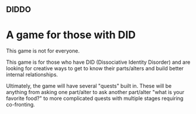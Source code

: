 ## DIDDO
# A game for those with DID

This game is not for everyone.

This game is for those who have DID (Dissociative Identity Disorder) and are looking for creative ways to get to know their parts/alters and build better internal relationships. 

Ultimately, the game will have several "quests" built in. These will be anything from asking one part/alter to ask another part/alter "what is your favorite food?" to more complicated quests with multiple stages requiring co-fronting.
